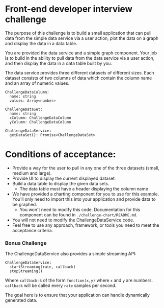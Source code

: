 # Front-end developer interview challenge

The purpose of this challenge is to build a small application that can pull data from the simple data service via a user action, plot the data on a graph and display the data in a data table.

You are provided the data service and a simple graph component.
Your job is to build in the ability to pull data from the data service via a user action, and then display the data in a data table built by you.

The data service provides three different datasets of different sizes.
Each dataset consists of two columns of data which contain the column name and an array of numeric values.

```
ChallengeDataColumn:
  name: string
  values: Array<number>

ChallengeDataSet:
  name: string
  xColumn: ChallengeDataColumn
  yColumn: ChallengeDataColumn

ChallengeDataService:
  getDataSet(): Promise<ChallengeDataSet>
```

# Conditions of acceptance:

- Provide a way for the user to pull in any one of the three datasets (small, medium and large).
- Provide UI to display the current displayed dataset.
- Build a data table to display the given data sets.
  - The data table must have a header displaying the column name
- We have provided a charting component for you to use for this example. You'll only need to import this into your application and provide data to be graphed.
  - You won't need to modify this code. Documentation for this component can be found in `./challenge-chart/README.md`.
- You will not need to modify the ChallengeDataService code.
- Feel free to use any approach, framework, or tools you need to meet the acceptance criteria.

### Bonus Challenge

The ChallengeDataService also provides a simple streaming API:

```
ChallengeDataService:
  startStreaming(rate, callback)
  stopStreaming()
```
Where `callback` is of the form `function(x,y)` where `x` and `y` are numbers.
`callback` will be called every `rate` samples per second.

The goal here is to ensure that your application can handle dynamically generated data.